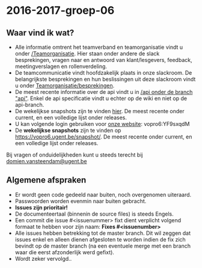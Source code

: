 # 2016-2017-groep-06
## Waar vind ik wat?
* Alle informatie omtrent het teamverband en teamorganisatie vindt u onder [/Teamorganisatie](https://github.ugent.be/VakOverschrijdendProject/2016-2017-groep-06/tree/master/Teamorganisatie). Hier staan onder andere de slack besprekingen, vragen naar en antwoord van klant/lesgevers, feedback, meetingverslagen en rollenverdeling.
* De teamcommunicatie vindt hoofdzakelijk plaats in onze slackroom. De belangrijkste besprekingen en hun beslissingen uit deze slackroom vindt u onder [Teamorganisatie/besprekingen](https://github.ugent.be/VakOverschrijdendProject/2016-2017-groep-06/tree/master/Teamorganisatie/Besprekingen).
* De meest recente informatie over de api vindt u in [/api onder de branch "api"](https://github.ugent.be/VakOverschrijdendProject/2016-2017-groep-06/tree/api/api).
Enkel de api specificatie vindt u echter op de wiki en niet op de api-branch.
* De wekelijkse snapshots zijn te vinden [hier](https://vopro6.ugent.be/snapshot). De meest recente onder current, en een volledige lijst onder releases.
* U kan volgende login gebruiken voor [onze website](https://vopro6.ugent.be): vopro6:YF9sxqdM
* De **wekelijkse snapshots** zijn te vinden op https://vopro6.ugent.be/snapshot/. De meest recente onder current, en een volledige lijst onder releases.

Bij vragen of onduidelijkheden kunt u steeds terecht bij domien.vansteendam@ugent.be

## Algemene afspraken
* Er wordt geen code gedeeld naar buiten, noch overgenomen uiteraard.
* Passwoorden worden evenmin naar buiten gebracht.
* **Issues zijn prioritair!**
* De documenteertaal (binnenin de source files) is steeds Engels.
* Een commit die issue #\<issuenummer\> fixt dient verplicht volgend formaat te hebben voor zijn naam: **Fixes #\<issuenumber\>**
* Alle issues hebben betrekking tot de master branch. Dit wil zeggen dat issues enkel en alleen dienen afgesloten te worden indien de fix zich bevindt op de master branch (na een eventuele merge met een branch waar die eerst afzonderlijk werd gefixt).
* Wordt zeker vervolgd..

